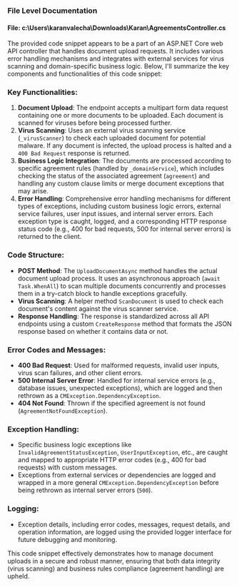 ### File Level Documentation

#### File: c:\Users\karanvalecha\Downloads\Karan\AgreementsController.cs
 The provided code snippet appears to be a part of an ASP.NET Core web API controller that handles document upload requests. It includes various error handling mechanisms and integrates with external services for virus scanning and domain-specific business logic. Below, I'll summarize the key components and functionalities of this code snippet:

### Key Functionalities:
1. **Document Upload**: The endpoint accepts a multipart form data request containing one or more documents to be uploaded. Each document is scanned for viruses before being processed further.
2. **Virus Scanning**: Uses an external virus scanning service (`_virusScanner`) to check each uploaded document for potential malware. If any document is infected, the upload process is halted and a `400 Bad Request` response is returned.
3. **Business Logic Integration**: The documents are processed according to specific agreement rules (handled by `_domainService`), which includes checking the status of the associated agreement (`agreement`) and handling any custom clause limits or merge document exceptions that may arise.
4. **Error Handling**: Comprehensive error handling mechanisms for different types of exceptions, including custom business logic errors, external service failures, user input issues, and internal server errors. Each exception type is caught, logged, and a corresponding HTTP response status code (e.g., 400 for bad requests, 500 for internal server errors) is returned to the client.

### Code Structure:
- **POST Method**: The `UploadDocumentAsync` method handles the actual document upload process. It uses an asynchronous approach (`await Task.WhenAll`) to scan multiple documents concurrently and processes them in a try-catch block to handle exceptions gracefully.
- **Virus Scanning**: A helper method `ScanDocument` is used to check each document's content against the virus scanner service.
- **Response Handling**: The response is standardized across all API endpoints using a custom `CreateResponse` method that formats the JSON response based on whether it contains data or not.

### Error Codes and Messages:
- **400 Bad Request**: Used for malformed requests, invalid user inputs, virus scan failures, and other client errors.
- **500 Internal Server Error**: Handled for internal service errors (e.g., database issues, unexpected exceptions), which are logged and then rethrown as a `CMException.DependencyException`.
- **404 Not Found**: Thrown if the specified agreement is not found (`AgreementNotFoundException`).

### Exception Handling:
- Specific business logic exceptions like `InvalidAgreementStatusException`, `UserInputException`, etc., are caught and mapped to appropriate HTTP error codes (e.g., 400 for bad requests) with custom messages.
- Exceptions from external services or dependencies are logged and wrapped in a more general `CMException.DependencyException` before being rethrown as internal server errors (`500`).

### Logging:
- Exception details, including error codes, messages, request details, and operation information, are logged using the provided logger interface for future debugging and monitoring.

This code snippet effectively demonstrates how to manage document uploads in a secure and robust manner, ensuring that both data integrity (virus scanning) and business rules compliance (agreement handling) are upheld.
